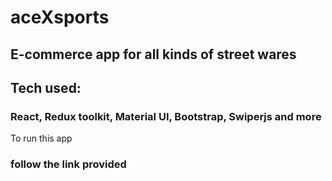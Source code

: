 # aceXsports

## E-commerce app for all kinds of street wares

## Tech used:

### React, Redux toolkit, Material UI, Bootstrap, Swiperjs and more

To run this app

### follow the link provided
